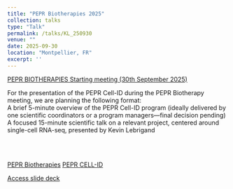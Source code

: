 ```yaml
---
title: "PEPR Biotherapies 2025"
collection: talks
type: "Talk"
permalink: /talks/KL_250930
venue: ""
date: 2025-09-30
location: "Montpellier, FR"
excerpt: ''
---
```


<u>PEPR BIOTHERAPIES Starting meeting (30th September 2025)</u>
<br>

For the presentation of the PEPR Cell-ID during the PEPR Biotherapy meeting, we are planning the following format:
<br>
A brief 5-minute overview of the PEPR Cell-ID program (ideally delivered by one scientific coordinators or a program managers—final decision pending)
<br>
A focused 15-minute scientific talk on a relevant project, centered around single-cell RNA-seq, presented by Kevin Lebrigand

<br><br>


[PEPR Biotherapies](https://pepr-biotherapies.fr/en/home/)
[PEPR CELL-ID](https://www.pepr-cell-id.fr/fr/accueil/)

[Access slide deck](/files/Talk_250930-KL_PEPRBIOTHERAPY2025.pdf)
